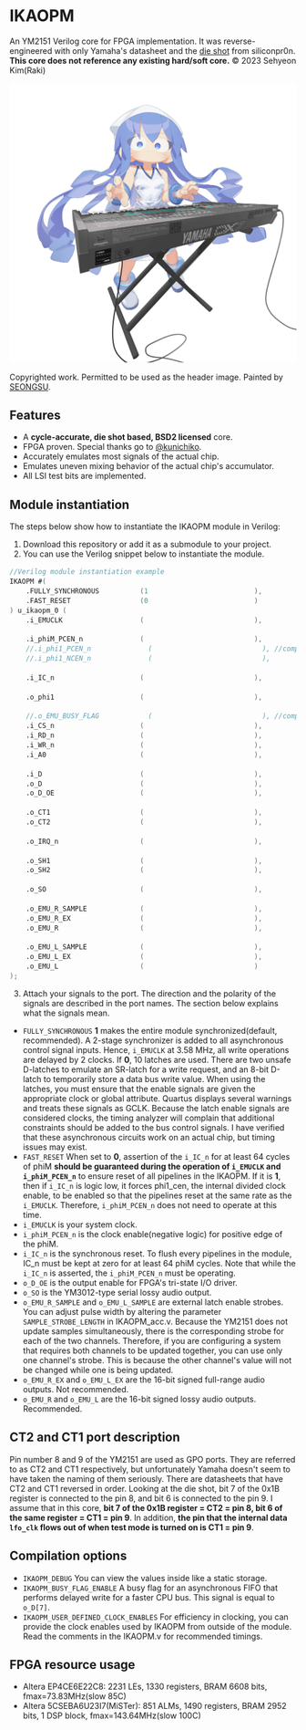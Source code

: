 # IKAOPM
An YM2151 Verilog core for FPGA implementation. It was reverse-engineered with only Yamaha's datasheet and the [die shot](https://siliconpr0n.org/archive/doku.php?id=mcmaster:yamaha:ym2151) from siliconpr0n. **This core does not reference any existing hard/soft core.** © 2023 Sehyeon Kim(Raki)

<p align=center><img alt="header image" src="./resources/ikamusume_dx7.jpg" height="auto" width="640"></p>

Copyrighted work. Permitted to be used as the header image. Painted by [SEONGSU](https://twitter.com/seongsu_twit).

## Features
* A **cycle-accurate, die shot based, BSD2 licensed** core.
* FPGA proven. Special thanks go to [@kunichiko]( https://github.com/kunichiko ).
* Accurately emulates most signals of the actual chip.
* Emulates uneven mixing behavior of the actual chip's accumulator.
* All LSI test bits are implemented.

## Module instantiation
The steps below show how to instantiate the IKAOPM module in Verilog:

1. Download this repository or add it as a submodule to your project.
2. You can use the Verilog snippet below to instantiate the module.

```verilog
//Verilog module instantiation example
IKAOPM #(
    .FULLY_SYNCHRONOUS          (1                          ),
    .FAST_RESET                 (0                          )
) u_ikaopm_0 (
    .i_EMUCLK                   (                           ),

    .i_phiM_PCEN_n              (                           ),
    //.i_phi1_PCEN_n              (                           ), //compilation option
    //.i_phi1_NCEN_n              (                           ),

    .i_IC_n                     (                           ),

    .o_phi1                     (                           ),

    //.o_EMU_BUSY_FLAG            (                           ), //compilation option
    .i_CS_n                     (                           ),
    .i_RD_n                     (                           ),
    .i_WR_n                     (                           ),
    .i_A0                       (                           ),

    .i_D                        (                           ),
    .o_D                        (                           ),
    .o_D_OE                     (                           ),

    .o_CT1                      (                           ),
    .o_CT2                      (                           ),

    .o_IRQ_n                    (                           ),

    .o_SH1                      (                           ),
    .o_SH2                      (                           ),

    .o_SO                       (                           ),

    .o_EMU_R_SAMPLE             (                           ),
    .o_EMU_R_EX                 (                           ),
    .o_EMU_R                    (                           ),

    .o_EMU_L_SAMPLE             (                           ),
    .o_EMU_L_EX                 (                           ),
    .o_EMU_L                    (                           )
);
```
3. Attach your signals to the port. The direction and the polarity of the signals are described in the port names. The section below explains what the signals mean.


* `FULLY_SYNCHRONOUS` **1** makes the entire module synchronized(default, recommended). A 2-stage synchronizer is added to all asynchronous control signal inputs. Hence, `i_EMUCLK` at 3.58 MHz, all write operations are delayed by 2 clocks. If **0**, 10 latches are used. There are two unsafe D-latches to emulate an SR-latch for a write request, and an 8-bit D-latch to temporarily store a data bus write value. When using the latches, you must ensure that the enable signals are given the appropriate clock or global attribute. Quartus displays several warnings and treats these signals as GCLK. Because the latch enable signals are considered clocks, the timing analyzer will complain that additional constraints should be added to the bus control signals. I have verified that these asynchronous circuits work on an actual chip, but timing issues may exist.
* `FAST_RESET` When set to **0**, assertion of the `i_IC_n` for at least 64 cycles of phiM **should be guaranteed during the operation of `i_EMUCLK` and `i_phiM_PCEN_n`** to ensure reset of all pipelines in the IKAOPM. If it is **1**, then if `i_IC_n` is logic low, it forces phi1_cen, the internal divided clock enable, to be enabled so that the pipelines reset at the same rate as the `i_EMUCLK`. Therefore, `i_phiM_PCEN_n` does not need to operate at this time. 
* `i_EMUCLK` is your system clock.
* `i_phiM_PCEN_n` is the clock enable(negative logic) for positive edge of the phiM.
* `i_IC_n` is the synchronous reset. To flush every pipelines in the module, IC_n must be kept at zero for at least 64 phiM cycles. Note that while the `i_IC_n` is asserted, the `i_phiM_PCEN_n` must be operating.
* `o_D_OE` is the output enable for FPGA's tri-state I/O driver.
* `o_SO` is the YM3012-type serial lossy audio output.
* `o_EMU_R_SAMPLE` and `o_EMU_L_SAMPLE` are external latch enable strobes. You can adjust pulse width by altering the parameter `SAMPLE_STROBE_LENGTH` in IKAOPM_acc.v. Because the YM2151 does not update samples simultaneously, there is the corresponding strobe for each of the two channels. Therefore, if you are configuring a system that requires both channels to be updated together, you can use only one channel's strobe. This is because the other channel's value will not be changed while one is being updated.
* `o_EMU_R_EX` and `o_EMU_L_EX` are the 16-bit signed full-range audio outputs. Not recommended.
* `o_EMU_R` and `o_EMU_L` are the 16-bit signed lossy audio outputs. Recommended.


## CT2 and CT1 port description
Pin number 8 and 9 of the YM2151 are used as GPO ports. They are referred to as CT2 and CT1 respectively, but unfortunately Yamaha doesn't seem to have taken the naming of them seriously. There are datasheets that have CT2 and CT1 reversed in order. Looking at the die shot, bit 7 of the 0x1B register is connected to the pin 8, and bit 6 is connected to the pin 9. I assume that in this core, **bit 7 of the 0x1B register = CT2 = pin 8, bit 6 of the same register = CT1 = pin 9**. In addition, **the pin that the internal data `lfo_clk` flows out of when test mode is turned on is CT1 = pin 9**.

## Compilation options
* `IKAOPM_DEBUG` You can view the values inside like a static storage.
* `IKAOPM_BUSY_FLAG_ENABLE` A busy flag for an asynchronous FIFO that performs delayed write for a faster CPU bus. This signal is equal to `o_D[7]`.
* `IKAOPM_USER_DEFINED_CLOCK_ENABLES` For efficiency in clocking, you can provide the clock enables used by IKAOPM from outside of the module. Read the comments in the IKAOPM.v for recommended timings.

## FPGA resource usage
* Altera EP4CE6E22C8: 2231 LEs, 1330 registers, BRAM 6608 bits, fmax=73.83MHz(slow 85C)
* Altera 5CSEBA6U23I7(MiSTer): 851 ALMs, 1490 registers, BRAM 2952 bits, 1 DSP block, fmax=143.64MHz(slow 100C)
